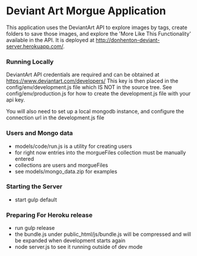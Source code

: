 # Deviant Art Morgue Application

This application uses the DeviantArt API to explore images by tags, create folders
to save those images, and explore the 'More Like This Functionality' available in the API. It is deployed at
http://donhenton-deviant-server.herokuapp.com/.


### Running Locally

DeviantArt API credentials are required and can be obtained at https://www.deviantart.com/developers/
This key is then placed in the config/env/development.js file which IS NOT in the source tree.
See config/env/production.js for how to create the development.js file with your api key.

You will also need to set up a local mongodb instance, and configure the connection url in the
development.js file

### Users and Mongo data
* models/code/run.js is a utility for creating users 
* for right now entries into the morgueFiles collection
must be manually entered
* collections are users and morgueFiles
* see models/mongo_data.zip for examples


### Starting the Server

* start gulp default

### Preparing For Heroku release

* run gulp release
* the bundle.js under public_html/js/bundle.js will be compressed and will be expanded when development starts again
* node server.js to see it running outside of dev mode


